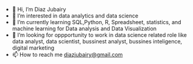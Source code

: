 - 👋 Hi, I’m Diaz Jubairy
- 👀 I’m interested in data analytics and data science 
- 🌱 I’m currently learning SQL,Python, R, Spreadsheet, statistics, and machine learning for Data analysis and Data Visualization
- 💞️ I’m looking for oppportunity to work in data science related role like data analyst, data scientist, bussinest analyst, bussines inteligence, digital marketing
- 📫 How to reach me diazjubairy@gmail.com

<!---
diazers/diazers is a ✨ special ✨ repository because its `README.md` (this file) appears on your GitHub profile.
You can click the Preview link to take a look at your changes.
--->

